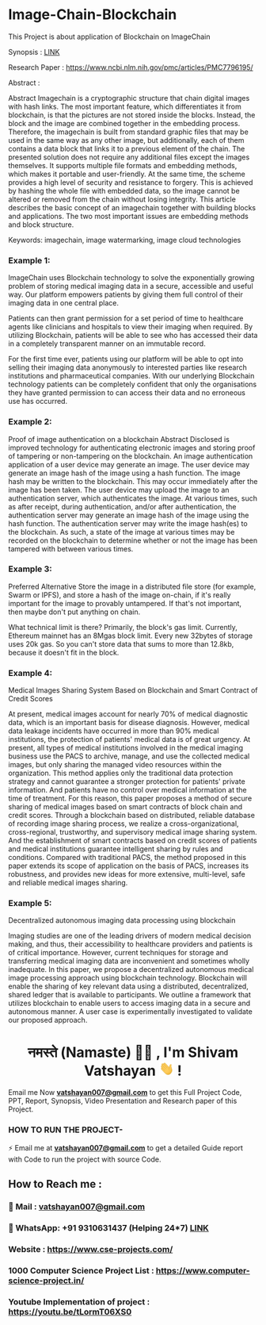 # Image-Chain-Blockchain

This Project is about application of Blockchain on ImageChain

Synopsis : [LINK](https://docs.google.com/document/d/1Y584J7HkWkzzeIg7YXGg5b8bS5kTOO-lUHCrXBiuFUA/edit?usp=sharing)

Research Paper : https://www.ncbi.nlm.nih.gov/pmc/articles/PMC7796195/

Abstract : 

Abstract
Imagechain is a cryptographic structure that chain digital images with hash links. The most important feature, which differentiates it from blockchain, is that the pictures are not stored inside the blocks. Instead, the block and the image are combined together in the embedding process. Therefore, the imagechain is built from standard graphic files that may be used in the same way as any other image, but additionally, each of them contains a data block that links it to a previous element of the chain. The presented solution does not require any additional files except the images themselves. It supports multiple file formats and embedding methods, which makes it portable and user-friendly. At the same time, the scheme provides a high level of security and resistance to forgery. This is achieved by hashing the whole file with embedded data, so the image cannot be altered or removed from the chain without losing integrity. This article describes the basic concept of an imagechain together with building blocks and applications. The two most important issues are embedding methods and block structure.

Keywords: imagechain, image watermarking, image cloud technologies

### Example 1: 

ImageChain uses Blockchain technology to solve the exponentially growing problem of storing medical imaging data in a secure, accessible and useful way. Our platform empowers patients by giving them full control of their imaging data in one central place.

Patients can then grant permission for a set period of time to healthcare agents like clinicians and hospitals to view their imaging when required. By utilizing Blockchain, patients will be able to see who has accessed their data in a completely transparent manner on an immutable record.

For the first time ever, patients using our platform will be able to opt into selling their imaging data anonymously to interested parties like research institutions and pharmaceutical companies. With our underlying Blockchain technology patients can be completely confident that only the organisations they have granted permission to can access their data and no erroneous use has occurred.

### Example 2: 

Proof of image authentication on a blockchain
Abstract
Disclosed is improved technology for authenticating electronic images and storing proof of tampering or non-tampering on the blockchain. An image authentication application of a user device may generate an image. The user device may generate an image hash of the image using a hash function. The image hash may be written to the blockchain. This may occur immediately after the image has been taken. The user device may upload the image to an authentication server, which authenticates the image. At various times, such as after receipt, during authentication, and/or after authentication, the authentication server may generate an image hash of the image using the hash function. The authentication server may write the image hash(es) to the blockchain. As such, a state of the image at various times may be recorded on the blockchain to determine whether or not the image has been tampered with between various times.

### Example 3: 

Preferred Alternative
Store the image in a distributed file store (for example, Swarm or IPFS), and store a hash of the image on-chain, if it's really important for the image to provably untampered. If that's not important, then maybe don't put anything on chain.

What technical limit is there?
Primarily, the block's gas limit. Currently, Ethereum mainnet has an 8Mgas block limit. Every new 32bytes of storage uses 20k gas. So you can't store data that sums to more than 12.8kb, because it doesn't fit in the block.

### Example 4:

Medical Images Sharing System Based on Blockchain and Smart Contract of Credit Scores

At present, medical images account for nearly 70% of medical diagnostic data, which is an important basis for disease diagnosis. However, medical data leakage incidents have occurred in more than 90% medical institutions, the protection of patients' medical data is of great urgency. At present, all types of medical institutions involved in the medical imaging business use the PACS to archive, manage, and use the collected medical images, but only sharing the managed video resources within the organization. This method applies only the traditional data protection strategy and cannot guarantee a stronger protection for patients' private information. And patients have no control over medical information at the time of treatment. For this reason, this paper proposes a method of secure sharing of medical images based on smart contracts of block chain and credit scores. Through a blockchain based on distributed, reliable database of recording image sharing process, we realize a cross-organizational, cross-regional, trustworthy, and supervisory medical image sharing system. And the establishment of smart contracts based on credit scores of patients and medical institutions guarantee intelligent sharing by rules and conditions. Compared with traditional PACS, the method proposed in this paper extends its scope of application on the basis of PACS, increases its robustness, and provides new ideas for more extensive, multi-level, safe and reliable medical images sharing.

### Example 5: 

Decentralized autonomous imaging data processing using blockchain

Imaging studies are one of the leading drivers of modern medical decision making, and thus, their accessibility to healthcare providers and patients is of critical importance. However, current techniques for storage and transferring medical imaging data are inconvenient and sometimes wholly inadequate. In this paper, we propose a decentralized autonomous medical image processing approach using blockchain technology. Blockchain will enable the sharing of key relevant data using a distributed, decentralized, shared ledger that is available to participants. We outline a framework that utilizes blockchain to enable users to access imaging data in a secure and autonomous manner. A user case is experimentally investigated to validate our proposed approach.




<h1 align="center"> नमस्ते (Namaste) 🙏🏻 , I'm Shivam Vatshayan <img src="https://raw.githubusercontent.com/ABSphreak/ABSphreak/master/gifs/Hi.gif" width="30px"> ! </h1>

Email me Now **vatshayan007@gmail.com** to get this Full Project Code, PPT, Report, Synopsis, Video Presentation and Research paper of this Project.
 
### HOW TO RUN THE PROJECT-
⚡ Email me at **vatshayan007@gmail.com** to get a detailed Guide report with Code to run the project with source Code.

## How to Reach me :

### 💬 Mail : vatshayan007@gmail.com 

### 💬 WhatsApp: **+91 9310631437** (Helping 24*7) **[LINK](https://wa.me/message/CHWN2AHCPMAZK1)** 

### Website : https://www.cse-projects.com/

### 1000 Computer Science Project List : https://www.computer-science-project.in/

### Youtube Implementation of project : https://youtu.be/tLormT06XS0
